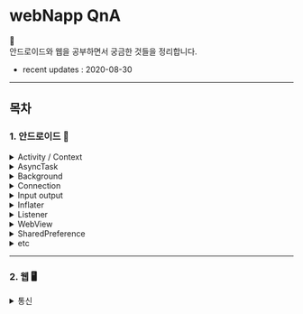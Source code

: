 # webNapp QnA

👻 <br>
안드로이드와 웹을 공부하면서 궁금한 것들을 정리합니다.

- recent updates : 2020-08-30

---
## 목차

### 1. 안드로이드 📱

  
  <details>
    <summary> 
        Activity / Context 
    </summary>
  
  * Activity
    - __정의__ <br>
    _사용자에게 UI가 있는 화면을 제공_ 하는 앱 컴포넌트. <br><br>
    각 액티비티는 다른 액티비티를 실행할 수 있고, <br>
    새로운 액티비티가 시작되면 시스템은 '백스택'에 담고, 사용자에게 보여준다. <br>
    백스택은 '스택(LIFO)' 매커니즘을 따르며, 사용자가 뒤로가기 버튼을 누를 경우, <br>
    스택의 최상위(top)에 있는 현재 액티비티를 제거(pop and destroy)하고 이전의 액티비티를 시작한다.
    
    - __Activity 생명주기(LifeCycle)__

    ![LifeCycle](./img/LifeCycle.png)

      - `OnCreate()` <br>
      이 콜백은 시스템이 먼저 활동을 생성할 때 실행되는 것으로, 필수적으로 구현해야 한다. <br>
      활동이 생성되면 생성됨 상태가 된다. onCreate() 메서드에서 활동의 전체 수명 주기 동안 한 번만 발생해야 하는 기본 애플리케이션 시작 로직을 실행한다. <br>
      예를 들어 onCreate()를 구현하면 데이터를 목록에 바인딩하고, 활동을 ViewModel과 연결하고, 일부 클래스 범위 변수를 인스턴스화할 수도 있다.<br>
      이 메서드는 savedInstanceState 매개변수를 수신하는데, 이는 활동의 이전 저장 상태가 포함된 Bundle 객체다.<br>
      이번에 처음 생성된 활동인 경우 Bundle 객체의 값은 null이다.<br>

        ```java

        String str;

        @Override
        public void onCreate(Bundle savedInstanceState) {
            super.onCreate(savedInstanceState);

            // 인스턴스 상태 복구
            if (savedInstanceState != null) {
                str = savedInstanceState.getString(STATE_KEY);
            }

            setContentView(R.layout.main_activity);

            ...
        }
        ```
        onCreate() 메서드가 실행을 완료하면 시작됨 상태가 되고, 시스템이 연달아 onStart()와 onResume() 메서드를 호출한다.<br><br>

      - `OnStart()` <br>
      활동이 시작됨 상태에 들어가면 시스템은 이 콜백을 한다.<br>
      onStart()가 호출되면 활동이 사용자에게 표시되고, 이 메서드에서 앱이 UI를 관리하는 코드를 초기화한다.<br><br>
      onStart() 메서드는 매우 빠르게 완료되고, 생성됨 상태와 마찬가지로 활동은 시작됨 상태에 머무르지 않는다.<br>
      이 콜백이 완료되면 활동이 재개됨 상태에 들어가고, 시스템이 onResume() 메서드를 호출한다.<br><br>

      - `OnResume()` <br>
      활동이 재개됨 상태에 들어가면 포그라운드에 표시되고 시스템이 onResume() 콜백을 호출한다.<br>
      이 상태에 들어갔을 때 앱이 사용자와 상호작용한다. 어떤 이벤트가 발생하여 앱에서 포커스가 떠날 때까지 앱이 이 상태에 머무른다.<br> 예를 들어 전화가 오거나, 사용자가 다른 활동으로 이동하거나, 기기 화면이 꺼지는 이벤트가 이에 해당한다.<br><br>
      방해되는 이벤트가 발생하면 활동은 일시중지됨 상태에 들어가고, 시스템이 onPause() 콜백을 호출한다.<br><br>

      - `OnPause()` <br>
      시스템은 사용자가 활동을 떠나는 것을 나타내는 첫 번째 신호로 이 메서드를 호출한다.(하지만 해당 활동이 항상 소멸되는 것은 아님)<br> 활동이 포그라운드에 있지 않게 되었다는 것을 나타낸다(다만 사용자가 멀티 윈도우 모드에 있을 경우에는 여전히 표시 될 수도 있음).<br><br>
      onPause() 메서드의 실행이 완료되더라도 활동이 일시중지됨 상태로 남아 있을 수 있다.<br> 오히려 활동은 다시 시작되거나 사용자에게 완전히 보이지 않게 될 때까지 이 상태에 머무른다.<br>
      활동이 다시 시작되면 시스템은 다시 한번 onResume() 콜백을 호출한다. <br>
      활동이 일시중지됨 상태에서 재개됨 상태로 돌아오면 시스템은 Activity 인스턴스를 메모리에 남겨두고, 시스템이 onResume()을 호출할 때 인스턴스를 다시 호출한다. 이 시나리오에서는 최상위 상태가 재개됨 상태인 콜백 메서드 중에 생성된 구성요소는 다시 초기화할 필요가 없다. 활동이 완전히 보이지 않게 되면 시스템은 onStop()을 호출한다. 
      
      - `OnStop()` <br>
      활동이 사용자에게 더 이상 표시되지 않으면 중단됨 상태에 들어가고, 시스템은 onStop() 콜백을 호출한다. <br>
      이는 예를 들어 새로 시작된 활동이 화면 전체를 차지할 경우에 적용된다. 시스템은 활동의 실행이 완료되어 종료될 시점에 onStop()을 호출할 수도 있다.<br><br>
      onPause() 대신 onStop()을 사용하면 사용자가 멀티 윈도우 모드에서 활동을 보고 있더라도 UI 관련 작업이 계속 진행됩니다.<br>
      또한 onStop()을 사용하여 CPU를 비교적 많이 소모하는 종료 작업을 실행해야 한다. 예를 들어 정보를 데이터베이스에 저장할 적절한 시기를 찾지 못했다면 onStop() 상태일 때 저장할 수 있다.<br><br>
      활동은 정지됨 상태에서 다시 시작되어 사용자와 상호작용하거나, 실행을 종료하고 사라진다.<br>
      활동이 다시 시작되면 시스템은 onRestart()를 호출한다. Activity가 실행을 종료하면 시스템은 onDestroy()를 호출한다. 

      - `OnDestory()` <br>
      onDestroy()는 활동이 소멸되기 전에 호출된다. 시스템은 다음 중 하나에 해당할 때 이 콜백을 호출한다.<br>

        1) (사용자가 활동을 완전히 닫거나 활동에서 finish()가 호출되어) 활동이 종료되는 경우
        2) 구성 변경(예: 기기 회전 또는 멀티 윈도우 모드)으로 인해 시스템이 일시적으로 활동을 소멸시키는 경우<br>
      활동이 종료되는 경우 onDestroy()는 활동이 수신하는 마지막 수명 주기 콜백이 된다.<br>
      구성 변경으로 인해 onDestroy()가 호출되는 경우 시스템이 즉시 새 활동 인스턴스를 생성한 다음, 새로운 구성에서 그 새로운 인스턴스에 관해 onCreate()를 호출한다.<br><br>
      onDestroy() 콜백은 이전의 콜백에서 아직 해제되지 않은 모든 리소스(예: onStop())를 해제해야 한다.<br><br>  

  * Context
    - __정의__ <br>
     
    
  <br>  
  
  [Top of page](#목차)
  </details>

  <details>
    <summary> 
        AsyncTask 
    </summary>
  
  [Top of page](#목차)
  </details>
 
  <details>
    <summary> 
        Background 
    </summary>

    * thread
    * handler
    * message
    * messageQueue
    * looper
    * runnable

  [Top of page](#목차)
  </details>
  
  <details>
    <summary> 
        Connection 
    </summary>

    * URLConnection
    * HttpsURLConnection
    * TrustManager
  
  [Top of page](#목차)
  </details>

  <details>
    <summary> 
        Input output 
    </summary>

    * InputStream 
    * InputStreamReader
  
  [Top of page](#목차)
  </details>
    
    
  <details>
    <summary> 
        Inflater 
    </summary>
  
  [Top of page](#목차)
  </details>
    
  <details>
    <summary> 
        Listener 
    </summary>
  
  [Top of page](#목차)
  </details>
    
  <details>
    <summary> 
        WebView 
    </summary>

    * WebView 
    * Drawer
    
  [Top of page](#목차)
  </details>

  <details>
    <summary> 
        SharedPreference 
    </summary>
  
  [Top of page](#목차)
  </details>
    
  <details>
    <summary> 
        etc 
    </summary>

    * ArrayList<HashMap>
    * static 
    * Callback
    * OncreateOptionsMenu
    
  [Top of page](#목차)
  </details>
    
---

### 2. 웹  🖥

  <details>
    <summary> 
        통신 
    </summary>
  
  [Top of page](#목차)
  </details>




